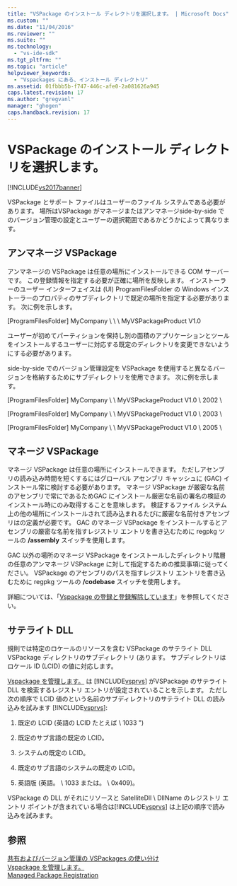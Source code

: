 ```yaml
---
title: "VSPackage のインストール ディレクトリを選択します。 | Microsoft Docs"
ms.custom: ""
ms.date: "11/04/2016"
ms.reviewer: ""
ms.suite: ""
ms.technology: 
  - "vs-ide-sdk"
ms.tgt_pltfrm: ""
ms.topic: "article"
helpviewer_keywords: 
  - "Vspackages にある、インストール ディレクトリ"
ms.assetid: 01fbbb5b-f747-446c-afe0-2a081626a945
caps.latest.revision: 17
ms.author: "gregvanl"
manager: "ghogen"
caps.handback.revision: 17
---
```

# VSPackage のインストール ディレクトリを選択します。
[!INCLUDE[vs2017banner](../../code-quality/includes/vs2017banner.md)]

VSPackage とサポート ファイルはユーザーのファイル システムである必要があります。  場所はVSPackage がマネージまたはアンマネージside\-by\-side でのバージョン管理の設定とユーザーの選択範囲であるかどうかによって異なります。  
  
## アンマネージ VSPackage  
 アンマネージの VSPackage は任意の場所にインストールできる COM サーバーです。  この登録情報を指定する必要が正確に場所を反映します。  インストーラーのユーザー インターフェイスは \(UI\) ProgramFilesFolder の Windows インストーラーのプロパティのサブディレクトリで既定の場所を指定する必要があります。  次に例を示します。  
  
 \[ProgramFilesFolder\] MyCompany \\ \\ \\ MyVSPackageProduct V1.0  
  
 ユーザーが初めてパーティションを保持し別の面積のアプリケーションとツールをインストールするユーザーに対応する既定のディレクトリを変更できないようにする必要があります。  
  
 side\-by\-side でのバージョン管理設定を VSPackage を使用すると異なるバージョンを格納するためにサブディレクトリを使用できます。  次に例を示します。  
  
 \[ProgramFilesFolder\] MyCompany \\ \\ MyVSPackageProduct V1.0 \\ 2002 \\  
  
 \[ProgramFilesFolder\] MyCompany \\ \\ MyVSPackageProduct V1.0 \\ 2003 \\  
  
 \[ProgramFilesFolder\] MyCompany \\ \\ MyVSPackageProduct V1.0 \\ 2005 \\  
  
## マネージ VSPackage  
 マネージ VSPackage は任意の場所にインストールできます。  ただしアセンブリの読み込み時間を短くするにはグローバル アセンブリ キャッシュに \(GAC\) インストール常に検討する必要があります。  マネージ VSPackage が厳密な名前のアセンブリで常にであるためGAC にインストール厳密な名前の署名の検証のインストール時にのみ取得することを意味します。  検証するファイル システム上の他の場所にインストールされて読み込まれるたびに厳密な名前付きアセンブリはの定義が必要です。  GAC のマネージ VSPackage をインストールするとアセンブリの厳密な名前を指すレジストリ エントリを書き込むために regpkg ツールの **\/assembly** スイッチを使用します。  
  
 GAC 以外の場所のマネージ VSPackage をインストールしたディレクトリ階層の任意のアンマネージ VSPackage に対して指定するための推奨事項に従ってください。  VSPackage のアセンブリのパスを指すレジストリ エントリを書き込むために regpkg ツールの **\/codebase** スイッチを使用します。  
  
 詳細については、「[Vspackage の登録と登録解除しています](../../extensibility/registering-and-unregistering-vspackages.md)」を参照してください。  
  
## サテライト DLL  
 規則では特定のロケールのリソースを含む VSPackage のサテライト DLL VSPackage ディレクトリのサブディレクトリ \(あります。  サブディレクトリはロケール ID \(LCID\) の値に対応します。  
  
 [Vspackage を管理します。](../../extensibility/managing-vspackages.md) は [!INCLUDE[vsprvs](../../code-quality/includes/vsprvs_md.md)] がVSPackage のサテライト DLL を検索するレジストリ エントリが設定されていることを示します。  ただし次の順序で LCID 値のという名前のサブディレクトリのサテライト DLL の読み込みを試みます [!INCLUDE[vsprvs](../../code-quality/includes/vsprvs_md.md)]:  
  
1.  既定の LCID \(英語の LCID たとえば \\ 1033 "\)  
  
2.  既定のサブ言語の既定の LCID。  
  
3.  システムの既定の LCID。  
  
4.  既定のサブ言語のシステムの既定の LCID。  
  
5.  英語版  \(英語。  \\ 1033 または。  \\ 0x409\)。  
  
 VSPackage の DLL がそれにリソースと SatelliteDll \\ DllName のレジストリ エントリ ポイントが含まれている場合は[!INCLUDE[vsprvs](../../code-quality/includes/vsprvs_md.md)] は上記の順序で読み込みを試みます。  
  
## 参照  
 [共有およびバージョン管理の VSPackages の使い分け](../../extensibility/choosing-between-shared-and-versioned-vspackages.md)   
 [Vspackage を管理します。](../../extensibility/managing-vspackages.md)   
 [Managed Package Registration](http://msdn.microsoft.com/ja-jp/f69e0ea3-6a92-4639-8ca9-4c9c210e58a1)